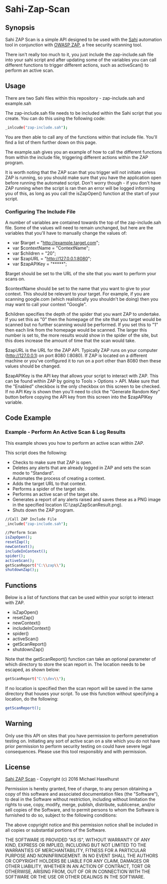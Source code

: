 # Sahi-Zap-Scan

## Synopsis

Sahi ZAP Scan is a simple API designed to be used with the [Sahi](http://sahipro.com/) automation tool in conjunction with [OWASP ZAP](https://www.owasp.org/index.php/OWASP_Zed_Attack_Proxy_Project), a free security scanning tool.

There isn't really too much to it, you just include the zap-include.sah file into your sahi script and after updating some of the variables you can call different functions to trigger different actions, such as activeScan() to perform an active scan.

## Usage

There are two Sahi files within this repository - zap-include.sah and example.sah

The zap-include.sah file needs to be included within the Sahi script that you create. You can do this using the following code:

```sh
_inlcude("zap-include.sah");
```

You are then able to call any of the functions within that include file. You'll find a list of them further down on this page.

The example.sah gives you an example of how to call the different functions from within the include file, triggering different actions within the ZAP program.

It is worth noting that the ZAP scan that you trigger will not initiate unless ZAP is running, so you should make sure that you have the application open before running the automated script. Don't worry though - if you don't have ZAP running when the script is ran then an error will be logged informing you of this, as long as you call the isZapOpen() function at the start of your script.

### Configuring The Include File

A number of variables are contained towards the top of the zap-include.sah file. Some of the values will need to remain unchanged, but here are the variables that you'll have to manually change the values of:
* var $target = "http://example.target.com";
* var $contextName = "ContextName";
* var $children = "20";
* var $zapURL = "http://127.0.0.1:8080";
* var $zapAPIKey = "*****";

$target should be set to the URL of the site that you want to perform your scans on.

$contextName should be set to the name that you want to give to your context. This should be relevant to your target. For example, if you are scanning google.com (which realistically you shouldn't be doing) then you may want to call your context "Google".

$children specifies the depth of the spider that you want ZAP to undertake. If you set this as "0" then the homepage of the site that you target would be scanned but no further scanning would be performed. If you set this to "1" then each link from the homepage would be scanned. The larger this number is set to, the more results would show in the spider of the site, but this does increase the amount of time that the scan would take.

$zapURL is the URL for the ZAP API. Typically ZAP runs on your computer (http://127.0.0.1) on port 8080 (:8080). If ZAP is located on a different machine or you've configured it to run on a port other than 8080 then these values should be changed.

$zapAPIKey is the API key that allows your script to interact with ZAP. This can be found within ZAP by going to Tools > Options > API. Make sure that the "Enabled" checkbox is the only checkbox on this screen to be checked. If no API Key is shown then you'll need to click the "Generate Random Key" button before copying the API key from this screen into the $zapAPIKey variable.

## Code Example

### Example - Perform An Active Scan & Log Results
This example shows you how to perform an active scan within ZAP.

This script does the following:
* Checks to make sure that ZAP is open.
* Deletes any alerts that are already logged in ZAP and sets the scan mode to "Standard".
* Automates the process of creating a context.
* Adds the target URL to that context.
* Performs a spider of the target site.
* Performs an active scan of the target site.
* Generates a report of any alerts raised and saves these as a PNG image in the specified location (C:\zap\ZapScanResult.png).
* Shuts down the ZAP program.

```sh
//Call ZAP Include File
_include("zap-include.sah");

//Perform Scan
isZapOpen();
resetZap();
newContext();
includeInContext();
spider();
activeScan();
getScanReport("C:\\zap\\");
shutdownZap();;
```

## Functions
Below is a list of functions that can be used within your script to interact with ZAP.
* isZapOpen()
* resetZap()
* newContext()
* includeInContext()
* spider()
* activeScan()
* getScanReport()
* shutdownZap()

Note that the getScanReport() function can take an optional parameter of which directory to store the scan report in. The location needs to be escaped, as shown below:
```sh
getScanReport("C:\\dev\\");
```
If no location is specified then the scan report will be saved in the same directory that houses your script. To use this function without specifying a location, do the following:
```sh
getScanReport();
```

## Warning

Only use this API on sites that you have permission to perform penetration testing on. Initiating any sort of active scan on a site which you do not have prior permission to perform security testing on could have severe legal consequences. Please use this tool responsibly and with permission.

## License
[Sahi ZAP Scan](http://github.com/haselhurst/sahi-zap-scan/) - Copyright (c) 2016 Michael Haselhurst

Permission is hereby granted, free of charge, to any person obtaining a copy of this software and associated documentation files (the "Software"), to deal in the Software without restriction, including without limitation the rights to use, copy, modify, merge, publish, distribute, sublicense, and/or sell copies of the Software, and to permit persons to whom the Software is furnished to do so, subject to the following conditions:

The above copyright notice and this permission notice shall be included in all copies or substantial portions of the Software.

THE SOFTWARE IS PROVIDED "AS IS", WITHOUT WARRANTY OF ANY KIND, EXPRESS OR IMPLIED, INCLUDING BUT NOT LIMITED TO THE WARRANTIES OF MERCHANTABILITY, FITNESS FOR A PARTICULAR PURPOSE AND NONINFRINGEMENT. IN NO EVENT SHALL THE AUTHORS OR COPYRIGHT HOLDERS BE LIABLE FOR ANY CLAIM, DAMAGES OR OTHER LIABILITY, WHETHER IN AN ACTION OF CONTRACT, TORT OR OTHERWISE, ARISING FROM, OUT OF OR IN CONNECTION WITH THE SOFTWARE OR THE USE OR OTHER DEALINGS IN THE SOFTWARE.
